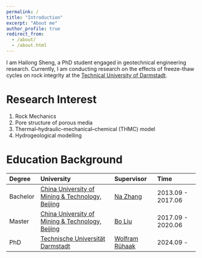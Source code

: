 ```yaml
---
permalink: /
title: "Introduction"
excerpt: "About me"
author_profile: true
redirect_from: 
  - /about/
  - /about.html
---
```

I am Hailong Sheng, a PhD student engaged in geotechnical engineering research. Currently, I am conducting research on the effects of freeze-thaw cycles on rock integrity at the [Technical University of Darmstadt](https://www.tu-darmstadt.de/).


Research Interest
======
1. Rock Mechanics
2. Pore structure of porous media
3. Thermal–hydraulic–mechanical–chemical (THMC) model
4. Hydrogeological modelling


Education Background
======
| Degree | University | Supervisor | Time |
| :----------- | :----------- | :----------- | :----------- |
| Bachelor | [China University of Mining & Technology, Beijing](https://www.cumtb.edu.cn/) | [Na Zhang](https://ljxy.cumtb.edu.cn/info/1091/1974.htm) | 2013.09 - 2017.06 |
| Master | [China University of Mining & Technology, Beijing](https://www.cumtb.edu.cn/) | [Bo Liu](https://www.cumtb.edu.cn/info/1012/10587.htm) | 2017.09 - 2020.06|
| PhD | [Technische Universität Darmstadt](https://www.tu-darmstadt.de/) | [Wolfram Rühaak](https://www.wolfram-ruehaak.net/) | 2024.09 - |



